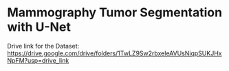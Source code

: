 
# Mammography Tumor Segmentation with U-Net

Drive link for the Dataset: https://drive.google.com/drive/folders/1TwLZ9Sw2rbxeleAVUsNiqpSUKJHxNpFM?usp=drive_link


